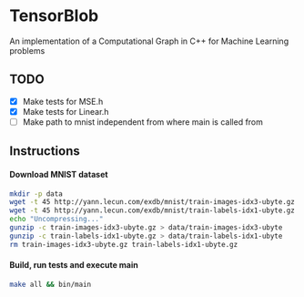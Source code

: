 # TensorBlob
An implementation of a Computational Graph in C++ for Machine Learning problems

## TODO

* [x] Make tests for MSE.h
* [x] Make tests for Linear.h
* [ ] Make path to mnist independent from where main is called from 

## Instructions

#### Download MNIST dataset
```bash
mkdir -p data
wget -t 45 http://yann.lecun.com/exdb/mnist/train-images-idx3-ubyte.gz -q --show-progress
wget -t 45 http://yann.lecun.com/exdb/mnist/train-labels-idx1-ubyte.gz -q --show-progress
echo "Uncompressing..."
gunzip -c train-images-idx3-ubyte.gz > data/train-images-idx3-ubyte
gunzip -c train-labels-idx1-ubyte.gz > data/train-labels-idx1-ubyte
rm train-images-idx3-ubyte.gz train-labels-idx1-ubyte.gz
```

#### Build, run tests and execute main
```bash
make all && bin/main
```
